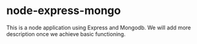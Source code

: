 # node-express-mongo
This is a node application using Express and Mongodb. We will add more description once we achieve basic functioning.
